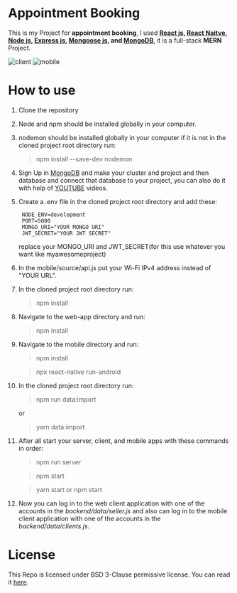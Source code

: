# Appointment Booking

This is my Project for **appointment booking**, I used **[React js](https://reactjs.org/), [React Naitve](https://reactnative.dev/), [Node js](https://nodejs.org/en/), [Express js](http://expressjs.com/), [Mongoose js](https://mongoosejs.com/), and [MongoDB](https://www.mongodb.com/)**, it is a full-stack **MERN** Project.

![client](https://user-images.githubusercontent.com/54850998/108830168-4d991680-75de-11eb-8192-82107a6b2fdb.gif)
![mobile](https://user-images.githubusercontent.com/54850998/108830485-ac5e9000-75de-11eb-9a62-09de20d004d7.gif)

# How to use

1. Clone the repository
1. Node and npm should be installed globally in your computer.
1. nodemon should be installed globally in your computer if it is not in the cloned project root directory run:
    > npm install --save-dev nodemon
1. Sign Up in [MongoDB](https://www.mongodb.com/) and make your cluster and project and then database and connect that database to your project, you can also do it with help of [YOUTUBE](https://www.youtube.com/) videos.
1. Create a .env file in the cloned project root directory and add these:
    ```
     NODE_ENV=development
     PORT=5000
     MONGO_URI="YOUR MONGO URI"
     JWT_SECRET="YOUR JWT SECRET"
    ```
    replace your MONGO_URI and JWT_SECRET(for this use whatever you want like myawesomeproject)
1. In the mobile/source/api.js put your Wi-Fi IPv4 address instead of "YOUR URL".
1. In the cloned project root directory run:
    > npm install
1. Navigate to the web-app directory and run:
    > npm install
1. Navigate to the mobile directory and run:

    > npm install

    > npx react-native run-android

1. In the cloned project root directory run:

    > npm run data:import

    or

    > yarn data:import

1. After all start your server, client, and mobile apps with these commands in order:

    > npm run server

    > npm start

    > yarn start or npm start

1. Now you can log in to the web client application with one of the accounts in the _backend/data/seller.js_ and also can log in to the mobile client application with one of the accounts in the _backend/data/clients.js_.

# License

This Repo is licensed under BSD 3-Clause permissive license. You can read it [here](./LICENSE).
